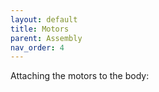 ```yaml
---
layout: default
title: Motors
parent: Assembly
nav_order: 4
---
```


Attaching the motors to the body: